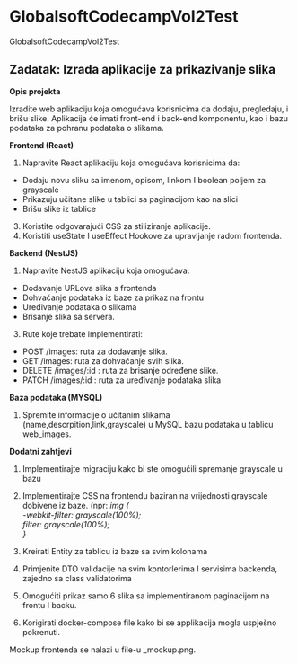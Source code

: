 # GlobalsoftCodecampVol2Test

GlobalsoftCodecampVol2Test

## Zadatak: Izrada aplikacije za prikazivanje slika

**Opis projekta**

Izradite web aplikaciju koja omogućava korisnicima da dodaju, pregledaju, i brišu slike. Aplikacija će imati front-end i back-end komponentu, kao i bazu podataka za pohranu podataka o slikama.

**Frontend (React)**

1.  Napravite React aplikaciju koja omogućava korisnicima da:

- Dodaju novu sliku sa imenom, opisom, linkom I boolean poljem za grayscale
- Prikazuju učitane slike u tablici sa paginacijom kao na slici
- Brišu slike iz tablice

3.  Koristite odgovarajući CSS za stiliziranje aplikacije.
4.  Koristiti useState I useEffect Hookove za upravljanje radom frontenda.

**Backend (NestJS)**

1.  Napravite NestJS aplikaciju koja omogućava:

- Dodavanje URLova slika s frontenda
- Dohvaćanje podataka iz baze za prikaz na frontu
- Uređivanje podataka o slikama
- Brisanje slika sa servera.

3.  Rute koje trebate implementirati:

- POST /images: ruta za dodavanje slika.
- GET /images: ruta za dohvaćanje svih slika.
- DELETE /images/:id : ruta za brisanje određene slike.
- PATCH /images/:id : ruta za uređivanje podataka slika

**Baza podataka (MYSQL)**

1.  Spremite informacije o učitanim slikama (name,descrpition,link,grayscale) u MySQL bazu podataka u tablicu web_images.

**Dodatni zahtjevi**

1.  Implementirajte migraciju kako bi ste omogućili spremanje grayscale u bazu
2.  Implementirajte CSS na frontendu baziran na vrijednosti grayscale dobivene iz baze. (npr: _img {  
    -webkit-filter: grayscale(100%);  
    filter: grayscale(100%);  
    }_

3.  Kreirati Entity za tablicu iz baze sa svim kolonama

4.  Primjenite DTO validacije na svim kontorlerima I servisima backenda, zajedno sa class validatorima
5.  Omogućiti prikaz samo 6 slika sa implementiranom paginacijom na frontu I backu.
6.  Korigirati docker-compose file kako bi se applikacija mogla uspješno pokrenuti.

Mockup frontenda se nalazi u file-u \_mockup.png.
